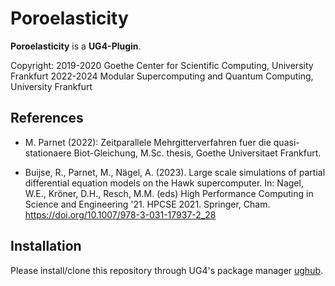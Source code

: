 # Poroelasticity #

**Poroelasticity** is a **UG4-Plugin**.

Copyright:
2019-2020 Goethe Center for Scientific Computing, University Frankfurt
2022-2024 Modular Supercomputing and Quantum Computing, University Frankfurt

## References
* M. Parnet (2022): Zeitparallele Mehrgitterverfahren fuer die quasi-stationaere Biot-Gleichung, M.Sc. thesis, Goethe Universitaet Frankfurt.

* Buijse, R., Parnet, M., Nägel, A. (2023). Large scale simulations of partial differential equation models on the Hawk supercomputer. In: Nagel, W.E., Kröner, D.H., Resch, M.M. (eds) High Performance Computing in Science and Engineering '21. HPCSE 2021. Springer, Cham. https://doi.org/10.1007/978-3-031-17937-2_28

## Installation 
Please install/clone this repository through UG4's package manager
[ughub](https://github.com/UG4/ughub).

